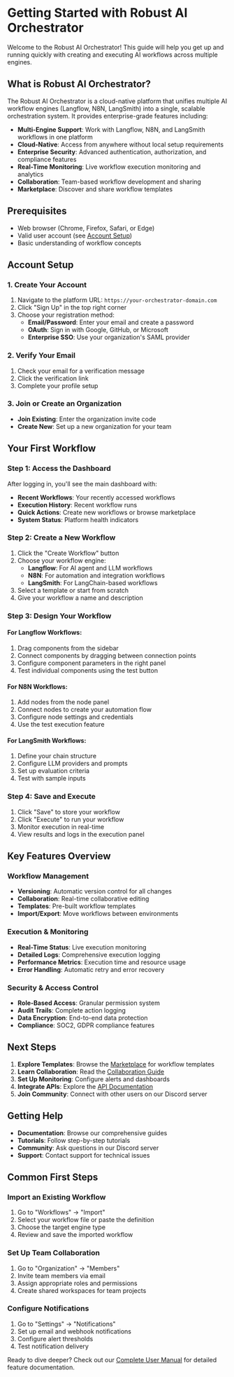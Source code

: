 # Getting Started with Robust AI Orchestrator

Welcome to the Robust AI Orchestrator! This guide will help you get up and running quickly with creating and executing AI workflows across multiple engines.

## What is Robust AI Orchestrator?

The Robust AI Orchestrator is a cloud-native platform that unifies multiple AI workflow engines (Langflow, N8N, LangSmith) into a single, scalable orchestration system. It provides enterprise-grade features including:

- **Multi-Engine Support**: Work with Langflow, N8N, and LangSmith workflows in one platform
- **Cloud-Native**: Access from anywhere without local setup requirements
- **Enterprise Security**: Advanced authentication, authorization, and compliance features
- **Real-Time Monitoring**: Live workflow execution monitoring and analytics
- **Collaboration**: Team-based workflow development and sharing
- **Marketplace**: Discover and share workflow templates

## Prerequisites

- Web browser (Chrome, Firefox, Safari, or Edge)
- Valid user account (see [Account Setup](#account-setup))
- Basic understanding of workflow concepts

## Account Setup

### 1. Create Your Account

1. Navigate to the platform URL: `https://your-orchestrator-domain.com`
2. Click "Sign Up" in the top right corner
3. Choose your registration method:
   - **Email/Password**: Enter your email and create a password
   - **OAuth**: Sign in with Google, GitHub, or Microsoft
   - **Enterprise SSO**: Use your organization's SAML provider

### 2. Verify Your Email

1. Check your email for a verification message
2. Click the verification link
3. Complete your profile setup

### 3. Join or Create an Organization

- **Join Existing**: Enter the organization invite code
- **Create New**: Set up a new organization for your team

## Your First Workflow

### Step 1: Access the Dashboard

After logging in, you'll see the main dashboard with:
- **Recent Workflows**: Your recently accessed workflows
- **Execution History**: Recent workflow runs
- **Quick Actions**: Create new workflows or browse marketplace
- **System Status**: Platform health indicators

### Step 2: Create a New Workflow

1. Click the "Create Workflow" button
2. Choose your workflow engine:
   - **Langflow**: For AI agent and LLM workflows
   - **N8N**: For automation and integration workflows
   - **LangSmith**: For LangChain-based workflows
3. Select a template or start from scratch
4. Give your workflow a name and description

### Step 3: Design Your Workflow

#### For Langflow Workflows:
1. Drag components from the sidebar
2. Connect components by dragging between connection points
3. Configure component parameters in the right panel
4. Test individual components using the test button

#### For N8N Workflows:
1. Add nodes from the node panel
2. Connect nodes to create your automation flow
3. Configure node settings and credentials
4. Use the test execution feature

#### For LangSmith Workflows:
1. Define your chain structure
2. Configure LLM providers and prompts
3. Set up evaluation criteria
4. Test with sample inputs

### Step 4: Save and Execute

1. Click "Save" to store your workflow
2. Click "Execute" to run your workflow
3. Monitor execution in real-time
4. View results and logs in the execution panel

## Key Features Overview

### Workflow Management
- **Versioning**: Automatic version control for all changes
- **Collaboration**: Real-time collaborative editing
- **Templates**: Pre-built workflow templates
- **Import/Export**: Move workflows between environments

### Execution & Monitoring
- **Real-Time Status**: Live execution monitoring
- **Detailed Logs**: Comprehensive execution logging
- **Performance Metrics**: Execution time and resource usage
- **Error Handling**: Automatic retry and error recovery

### Security & Access Control
- **Role-Based Access**: Granular permission system
- **Audit Trails**: Complete action logging
- **Data Encryption**: End-to-end data protection
- **Compliance**: SOC2, GDPR compliance features

## Next Steps

1. **Explore Templates**: Browse the [Marketplace](./marketplace.md) for workflow templates
2. **Learn Collaboration**: Read the [Collaboration Guide](./collaboration.md)
3. **Set Up Monitoring**: Configure alerts and dashboards
4. **Integrate APIs**: Explore the [API Documentation](../api/api-reference.md)
5. **Join Community**: Connect with other users on our Discord server

## Getting Help

- **Documentation**: Browse our comprehensive guides
- **Tutorials**: Follow step-by-step tutorials
- **Community**: Ask questions in our Discord server
- **Support**: Contact support for technical issues

## Common First Steps

### Import an Existing Workflow
1. Go to "Workflows" → "Import"
2. Select your workflow file or paste the definition
3. Choose the target engine type
4. Review and save the imported workflow

### Set Up Team Collaboration
1. Go to "Organization" → "Members"
2. Invite team members via email
3. Assign appropriate roles and permissions
4. Create shared workspaces for team projects

### Configure Notifications
1. Go to "Settings" → "Notifications"
2. Set up email and webhook notifications
3. Configure alert thresholds
4. Test notification delivery

Ready to dive deeper? Check out our [Complete User Manual](./user-manual.md) for detailed feature documentation.